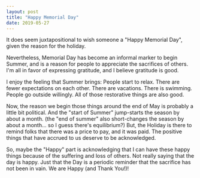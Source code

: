 ```yaml
---
layout: post
title: "Happy Memorial Day"
date: 2019-05-27
---
```

<div class="blurb">
<p>It does seem juxtapositional to wish someone a "Happy Memorial Day", given the reason for the holiday.</p>

<p>Nevertheless, Memorial Day has become an informal marker to begin Summer, and is a reason for people to appreciate the sacrifices of others. I'm all in favor of expressing gratitude, and I believe gratitude is good.</p>

<p>I enjoy the feeling that Summer brings: People start to relax. There are fewer expectations on each other. There are vacations. There is swimming. People go outside willingly. All of those restorative things are also good.</p>

<p>Now, the reason we begin those things around the end of May is probably a little bit political. And the "start of Summer" jump-starts the season by about a month. (the "end of summer" also short-changes the season by about a month... so I guess there's equilibrium?) But, the Holiday is there to remind folks that there was a price to pay, and it was paid. The positive things that have accrued to us deserve to be acknowledged.</p>

<p>So, maybe the "Happy" part is acknowledging that I can have these happy things because of the suffering and loss of others. Not really saying that the day is happy. Just that the Day is a periodic reminder that the sacrifice has not been in vain. We are Happy (and Thank You!)!</p>
</div>